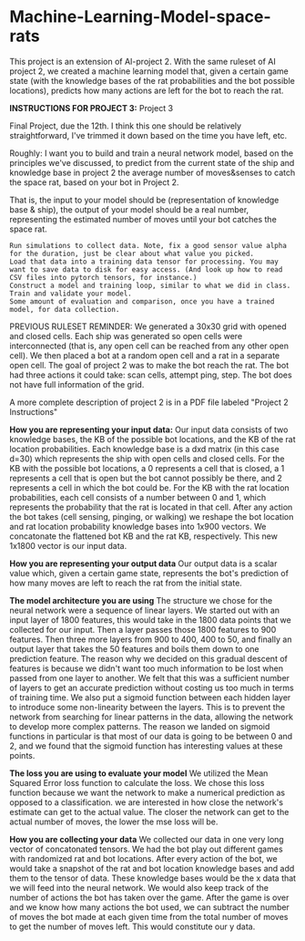 # Machine-Learning-Model-space-rats
This project is an extension of AI-project 2. With the same ruleset of AI project 2, we created a machine learning model that, given a certain game state (with the knowledge bases of the rat probabilities and the bot possible locations), predicts how many actions are left for the bot to reach the rat. 

**INSTRUCTIONS FOR PROJECT 3:**
Project 3

Final Project, due the 12th. I think this one should be relatively straightforward, I've trimmed it down based on the time you have left, etc.

Roughly: I want you to build and train a neural network model, based on the principles we've discussed, to predict from the current state of the ship and knowledge base in project 2 the average number of moves&senses to catch the space rat, based on your bot in Project 2.

That is, the input to your model should be (representation of knowledge base & ship), the output of your model should be a real number, representing the estimated number of moves until your bot catches the space rat.


    Run simulations to collect data. Note, fix a good sensor value alpha for the duration, just be clear about what value you picked.
    Load that data into a training data tensor for processing. You may want to save data to disk for easy access. (And look up how to read CSV files into pytorch tensors, for instance.)
    Construct a model and training loop, similar to what we did in class.
    Train and validate your model.
    Some amount of evaluation and comparison, once you have a trained model, for data collection.


PREVIOUS RULESET REMINDER: 
We generated a 30x30 grid with opened and closed cells. Each ship was generated so open cells were interconnected (that is, any open cell can be reached from any other open cell). We then placed a bot at a random open cell and a rat in a separate open cell. The goal of project 2 was to make the bot reach the rat. The bot had three actions it could take: scan cells, attempt ping, step. The bot does not have full information of the grid. 

A more complete description of project 2 is in a PDF file labeled "Project 2 Instructions"


**How you are representing your input data:**
Our input data consists of two knowledge bases, the KB of the possible bot locations, and the KB of the rat location probabilities. Each knowledge base is a dxd matrix (in this case d=30) which represents the ship with open cells and closed cells. For the KB with the possible bot locations, a 0 represents a cell that is closed, a 1 represents a cell that is open but the bot cannot possibly be there, and 2 represents a cell in which the bot could be. For the KB with the rat location probabilities, each cell consists of a number between 0 and 1, which represents the probability that the rat is located in that cell. After any action the bot takes (cell sensing, pinging, or walking) we reshape the bot location and rat location probability knowledge bases into 1x900 vectors. We concatonate the flattened bot KB and the rat KB, respectively. This new 1x1800 vector is our input data.

**How you are representing your output data**
Our output data is a scalar value which, given a certain game state, represents the bot's prediction of how many moves are left to reach the rat from the initial state.


**The model architecture you are using** 
The structure we chose for the neural network were a sequence of linear layers. We started out with an input layer of 1800 features, this would take in the 1800 data points that we collected for our input. Then a layer passes those 1800 features to 900 features. Then three more layers from 900 to 400, 400 to 50, and finally an output layer that takes the 50 features and boils them down to one prediction feature. The reason why we decided on this gradual descent of features is because we didn't want too much information to be lost when passed from one layer to another. We felt that this was a sufficient number of layers to get an accurate prediction without costing us too much in terms of training time. We also put a sigmoid function between each hidden layer to introduce some non-linearity between the layers. This is to prevent the network from searching for linear patterns in the data, allowing the network to develop more complex patterns. The reason we landed on sigmoid functions in particular is that most of our data is going to be between 0 and 2, and we found that the sigmoid function has interesting values at these points.

**The loss you are using to evaluate your model**
We utilized the Mean Squared Error loss function to calculate the loss. We chose this loss function because we want the network to make a numerical prediction as opposed to a classification. we are interested in how close the network's estimate can get to the actual value. The closer the network can get to the actual number of moves, the lower the mse loss will be.


**How you are collecting your data**
We collected our data in one very long vector of concatonated tensors. We had the bot play out different games with randomized rat and bot locations. After every action of the bot, we would take a snapshot of the rat and bot location knowledge bases and add them to the tensor of data. These knowledge bases would be the x data that we will feed into the neural network. We would also keep track of the number of actions the bot has taken over the game. After the game is over and we know how many actions the bot used, we can subtract the number of moves the bot made at each given time from the total number of moves to get the number of moves left. This would constitute our y data.

